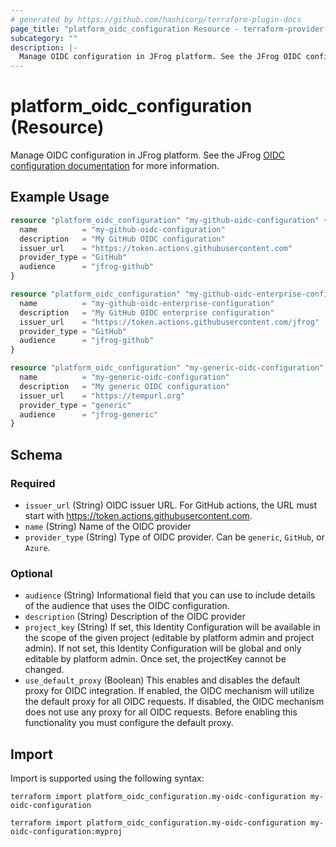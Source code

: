 ```yaml
---
# generated by https://github.com/hashicorp/terraform-plugin-docs
page_title: "platform_oidc_configuration Resource - terraform-provider-platform"
subcategory: ""
description: |-
  Manage OIDC configuration in JFrog platform. See the JFrog OIDC configuration documentation https://jfrog.com/help/r/jfrog-platform-administration-documentation/configure-an-oidc-integration for more information.
---
```


# platform_oidc_configuration (Resource)

Manage OIDC configuration in JFrog platform. See the JFrog [OIDC configuration documentation](https://jfrog.com/help/r/jfrog-platform-administration-documentation/configure-an-oidc-integration) for more information.

## Example Usage

```terraform
resource "platform_oidc_configuration" "my-github-oidc-configuration" {
  name          = "my-github-oidc-configuration"
  description   = "My GitHub OIDC configuration"
  issuer_url    = "https://token.actions.githubusercontent.com"
  provider_type = "GitHub"
  audience      = "jfrog-github"
}

resource "platform_oidc_configuration" "my-github-oidc-enterprise-configuration" {
  name          = "my-github-oidc-enterprise-configuration"
  description   = "My GitHub OIDC enterprise configuration"
  issuer_url    = "https://token.actions.githubusercontent.com/jfrog"
  provider_type = "GitHub"
  audience      = "jfrog-github"
}

resource "platform_oidc_configuration" "my-generic-oidc-configuration" {
  name          = "my-generic-oidc-configuration"
  description   = "My generic OIDC configuration"
  issuer_url    = "https://tempurl.org"
  provider_type = "generic"
  audience      = "jfrog-generic"
}
```

<!-- schema generated by tfplugindocs -->
## Schema

### Required

- `issuer_url` (String) OIDC issuer URL. For GitHub actions, the URL must start with https://token.actions.githubusercontent.com.
- `name` (String) Name of the OIDC provider
- `provider_type` (String) Type of OIDC provider. Can be `generic`, `GitHub`, or `Azure`.

### Optional

- `audience` (String) Informational field that you can use to include details of the audience that uses the OIDC configuration.
- `description` (String) Description of the OIDC provider
- `project_key` (String) If set, this Identity Configuration will be available in the scope of the given project (editable by platform admin and project admin). If not set, this Identity Configuration will be global and only editable by platform admin. Once set, the projectKey cannot be changed.
- `use_default_proxy` (Boolean) This enables and disables the default proxy for OIDC integration. If enabled, the OIDC mechanism will utilize the default proxy for all OIDC requests. If disabled, the OIDC mechanism does not use any proxy for all OIDC requests. Before enabling this functionality you must configure the default proxy.

## Import

Import is supported using the following syntax:

```shell
terraform import platform_oidc_configuration.my-oidc-configuration my-oidc-configuration

terraform import platform_oidc_configuration.my-oidc-configuration my-oidc-configuration:myproj
```
